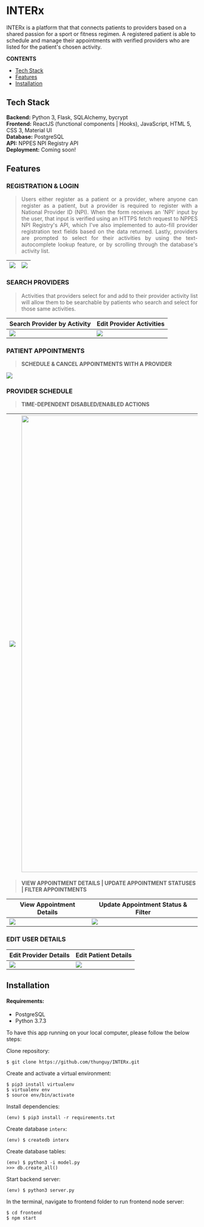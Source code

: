 # INTERx

INTERx is a platform that that connects patients to providers based on a shared passion for a sport or fitness regimen. A registered patient is able to schedule and manage their appointments with verified providers who are listed for the patient's chosen activity.

**CONTENTS**
- [Tech Stack](#tech-stack)
- [Features](#features)
- [Installation](#installation)


## Tech Stack
__Backend:__ Python 3, Flask, SQLAlchemy, bycrypt\
__Frontend:__ ReactJS (functional components | Hooks), JavaScript, HTML 5, CSS 3, Material UI\
__Database:__ PostgreSQL\
__API:__ NPPES NPI Registry API\
__Deployment:__ Coming soon!


## Features

### REGISTRATION & LOGIN

> <p align="justify"> Users either register as a patient or a provider, where anyone can register as a patient, but a provider is required to register with a National Provider ID (NPI). When the form receives an 'NPI' input by the user, that input is verified using an HTTPS fetch request to NPPES NPI Registry's API, which I've also implemented to auto-fill provider registration text fields based on the data returned. Lastly, providers are prompted to select for their activities by using the text-autocomplete lookup feature, or by scrolling through the database's activity list. </p>

| <img src="https://user-images.githubusercontent.com/39027613/87715737-a52af600-c762-11ea-945e-9da6901b15a5.gif"/> | <img src="https://user-images.githubusercontent.com/39027613/87722268-9fd2a900-c76c-11ea-8dfa-5196088093cd.gif"/> |
| ------------ | ------------- |

### SEARCH PROVIDERS

> <p align="justify"> Activities that providers select for and add to their provider activity list will allow them to be searchable by patients who search and select for those same activities. </p>

| Search Provider by Activity | Edit Provider Activities |
| --------------------------- | ------------------------ |
| <img src="https://user-images.githubusercontent.com/39027613/88588571-9d920980-d00c-11ea-87c9-2ef739c8ef78.gif"/> | <img src="https://user-images.githubusercontent.com/39027613/88584737-f9599400-d006-11ea-95c4-ba3ce0d72b98.gif"/> |

### PATIENT APPOINTMENTS

> **SCHEDULE & CANCEL APPOINTMENTS WITH A PROVIDER**
<img src="https://user-images.githubusercontent.com/39027613/92293019-33a33480-eed5-11ea-8524-433735d68a68.gif"/>

### PROVIDER SCHEDULE

> **TIME-DEPENDENT DISABLED/ENABLED ACTIONS**

| <img src="https://user-images.githubusercontent.com/39027613/87869202-ab7fc480-c952-11ea-80d6-16007b2ce185.gif"/> | <img width="1200" src="https://user-images.githubusercontent.com/39027613/87866341-613c1a80-c935-11ea-8451-6836c6cdb634.png"/> |
| ------------- | ------------- |

> **VIEW APPOINTMENT DETAILS | UPDATE APPOINTMENT STATUSES | FILTER APPOINTMENTS**

| View Appointment Details | Update Appointment Status & Filter |
| -------------------------| ---------------------------------- |
| <img src="https://user-images.githubusercontent.com/39027613/87867615-c139bd80-c943-11ea-8156-8051cd62072e.gif"/> | <img src="https://user-images.githubusercontent.com/39027613/87868468-b7678880-c94a-11ea-907f-4bb49bc2459d.gif"/> |

<!--- <img src="https://user-images.githubusercontent.com/39027613/87868845-3068df00-c94f-11ea-9e48-22b80035f0bc.gif"/> --->

### EDIT USER DETAILS

| Edit Provider Details | Edit Patient Details |
| --------------------- | -------------------- |
| <img src="https://user-images.githubusercontent.com/39027613/88583708-7552dc80-d005-11ea-8ec1-0eecbadc89a3.gif"/> | <img src="https://user-images.githubusercontent.com/39027613/88584149-1346a700-d006-11ea-85b3-5fb55e72634e.gif"/> |





## Installation

#### Requirements:
- PostgreSQL
- Python 3.7.3

To have this app running on your local computer, please follow the below steps:

Clone repository:
```
$ git clone https://github.com/thunguy/INTERx.git
```
Create and activate a virtual environment:
```
$ pip3 install virtualenv
$ virtualenv env
$ source env/bin/activate
```
Install dependencies:
```
(env) $ pip3 install -r requirements.txt
```
Create database `interx`:
```
(env) $ createdb interx
```
Create database tables:
```
(env) $ python3 -i model.py
>>> db.create_all()
```
Start backend server:
```
(env) $ python3 server.py
```
In the terminal, navigate to frontend folder to run frontend node server:
```
$ cd frontend
$ npm start
```
